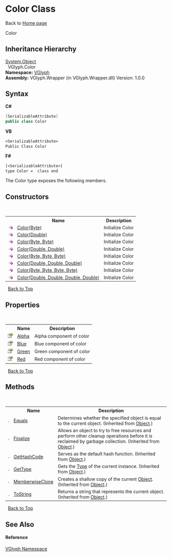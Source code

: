 # Color Class
Back to <a href="Home.md">Home page</a> 

Color


## Inheritance Hierarchy
<a href="http://msdn2.microsoft.com/en-us/library/e5kfa45b" target="_blank">System.Object</a><br />&nbsp;&nbsp;VGlyph.Color<br />
**Namespace:**&nbsp;<a href="N_VGlyph.md">VGlyph</a><br />**Assembly:**&nbsp;VGlyph.Wrapper (in VGlyph.Wrapper.dll) Version: 1.0.0

## Syntax

**C#**<br />
``` C#
[SerializableAttribute]
public class Color
```

**VB**<br />
``` VB
<SerializableAttribute>
Public Class Color
```

**F#**<br />
``` F#
[<SerializableAttribute>]
type Color =  class end
```

The Color type exposes the following members.


## Constructors
&nbsp;<table><tr><th></th><th>Name</th><th>Description</th></tr><tr><td>![Public method](media/pubmethod.gif "Public method")</td><td><a href="M_VGlyph_Color__ctor.md">Color(Byte)</a></td><td>
Initialize Color</td></tr><tr><td>![Public method](media/pubmethod.gif "Public method")</td><td><a href="M_VGlyph_Color__ctor_4.md">Color(Double)</a></td><td>
Initialize Color</td></tr><tr><td>![Public method](media/pubmethod.gif "Public method")</td><td><a href="M_VGlyph_Color__ctor_1.md">Color(Byte, Byte)</a></td><td>
Initialize Color</td></tr><tr><td>![Public method](media/pubmethod.gif "Public method")</td><td><a href="M_VGlyph_Color__ctor_5.md">Color(Double, Double)</a></td><td>
Initialize Color</td></tr><tr><td>![Public method](media/pubmethod.gif "Public method")</td><td><a href="M_VGlyph_Color__ctor_2.md">Color(Byte, Byte, Byte)</a></td><td>
Initialize Color</td></tr><tr><td>![Public method](media/pubmethod.gif "Public method")</td><td><a href="M_VGlyph_Color__ctor_6.md">Color(Double, Double, Double)</a></td><td>
Initialize Color</td></tr><tr><td>![Public method](media/pubmethod.gif "Public method")</td><td><a href="M_VGlyph_Color__ctor_3.md">Color(Byte, Byte, Byte, Byte)</a></td><td>
Initialize Color</td></tr><tr><td>![Public method](media/pubmethod.gif "Public method")</td><td><a href="M_VGlyph_Color__ctor_7.md">Color(Double, Double, Double, Double)</a></td><td>
Initialize Color</td></tr></table>&nbsp;
<a href="#color-class">Back to Top</a>

## Properties
&nbsp;<table><tr><th></th><th>Name</th><th>Description</th></tr><tr><td>![Public property](media/pubproperty.gif "Public property")</td><td><a href="P_VGlyph_Color_Alpha.md">Alpha</a></td><td>
Alpha component of color</td></tr><tr><td>![Public property](media/pubproperty.gif "Public property")</td><td><a href="P_VGlyph_Color_Blue.md">Blue</a></td><td>
Blue component of color</td></tr><tr><td>![Public property](media/pubproperty.gif "Public property")</td><td><a href="P_VGlyph_Color_Green.md">Green</a></td><td>
Green component of color</td></tr><tr><td>![Public property](media/pubproperty.gif "Public property")</td><td><a href="P_VGlyph_Color_Red.md">Red</a></td><td>
Red component of color</td></tr></table>&nbsp;
<a href="#color-class">Back to Top</a>

## Methods
&nbsp;<table><tr><th></th><th>Name</th><th>Description</th></tr><tr><td>![Public method](media/pubmethod.gif "Public method")</td><td><a href="http://msdn2.microsoft.com/en-us/library/bsc2ak47" target="_blank">Equals</a></td><td>
Determines whether the specified object is equal to the current object.
 (Inherited from <a href="http://msdn2.microsoft.com/en-us/library/e5kfa45b" target="_blank">Object</a>.)</td></tr><tr><td>![Protected method](media/protmethod.gif "Protected method")</td><td><a href="http://msdn2.microsoft.com/en-us/library/4k87zsw7" target="_blank">Finalize</a></td><td>
Allows an object to try to free resources and perform other cleanup operations before it is reclaimed by garbage collection.
 (Inherited from <a href="http://msdn2.microsoft.com/en-us/library/e5kfa45b" target="_blank">Object</a>.)</td></tr><tr><td>![Public method](media/pubmethod.gif "Public method")</td><td><a href="http://msdn2.microsoft.com/en-us/library/zdee4b3y" target="_blank">GetHashCode</a></td><td>
Serves as the default hash function.
 (Inherited from <a href="http://msdn2.microsoft.com/en-us/library/e5kfa45b" target="_blank">Object</a>.)</td></tr><tr><td>![Public method](media/pubmethod.gif "Public method")</td><td><a href="http://msdn2.microsoft.com/en-us/library/dfwy45w9" target="_blank">GetType</a></td><td>
Gets the <a href="http://msdn2.microsoft.com/en-us/library/42892f65" target="_blank">Type</a> of the current instance.
 (Inherited from <a href="http://msdn2.microsoft.com/en-us/library/e5kfa45b" target="_blank">Object</a>.)</td></tr><tr><td>![Protected method](media/protmethod.gif "Protected method")</td><td><a href="http://msdn2.microsoft.com/en-us/library/57ctke0a" target="_blank">MemberwiseClone</a></td><td>
Creates a shallow copy of the current <a href="http://msdn2.microsoft.com/en-us/library/e5kfa45b" target="_blank">Object</a>.
 (Inherited from <a href="http://msdn2.microsoft.com/en-us/library/e5kfa45b" target="_blank">Object</a>.)</td></tr><tr><td>![Public method](media/pubmethod.gif "Public method")</td><td><a href="http://msdn2.microsoft.com/en-us/library/7bxwbwt2" target="_blank">ToString</a></td><td>
Returns a string that represents the current object.
 (Inherited from <a href="http://msdn2.microsoft.com/en-us/library/e5kfa45b" target="_blank">Object</a>.)</td></tr></table>&nbsp;
<a href="#color-class">Back to Top</a>

## See Also


#### Reference
<a href="N_VGlyph.md">VGlyph Namespace</a><br />